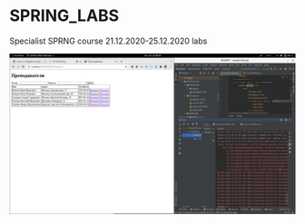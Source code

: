 # SPRING_LABS
Specialist SPRNG course 21.12.2020-25.12.2020 labs

![alt text](https://github.com/letnik86/SPRING_LABS/blob/DAY-5/Screenshot%20from%202020-12-25%2013-28-09.png?raw=true)
